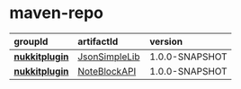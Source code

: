 # maven-repo
| groupId                                        | artifactId    | version        |
| :--------------------------------------------- | :------------ | :------------- |
| [**nukkitplugin**](nukkitplugin/JsonSimpleLib) | [JsonSimpleLib](https://github.com/NukkitPlugin/JsonSimpleLib) | 1.0.0-SNAPSHOT |
| [**nukkitplugin**](nukkitplugin/NoteBlockAPI)  | [NoteBlockAPI](https://github.com/NukkitPlugin/NoteBlockAPI)   | 1.0.0-SNAPSHOT |
